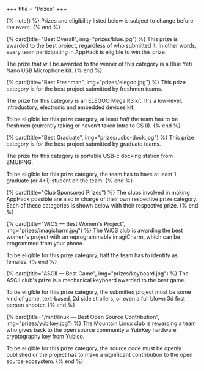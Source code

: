 +++
title = "Prizes"
+++

{% note() %}
Prizes and eligibility listed below is subject to change before the event.
{% end %}

{% card(title="Best Overall", img="prizes/blue.jpg") %}
This prize is awarded to the best project, regardless of who submitted it. In other words, every team participating in AppHack is eligible to win this prize.

The prize that will be awarded to the winner of this category is a Blue Yeti Nano USB Microphone kit.
{% end %}

{% card(title="Best Freshman", img="prizes/elegoo.jpg") %}
This prize category is for the best project submitted by freshmen teams.

The prize for this category is an ELEGOO Mega R3 kit. It's a low-level, introductory, electronic and embedded devices kit.

To be eligible for this prize category, at least _half_ the team has to be freshmen (currently taking or haven't taken Intro to CS II).
{% end %}

{% card(title="Best Graduate", img="prizes/usbc-dock.jpg") %}
This prize category is for the best project submitted by graduate teams.

The prize for this category is portable USB-c docking station from ZMUIPNG.

To be eligible for this prize category, the team has to have at least 1 graduate (or 4+1) student on the team.
{% end %}

{% card(title="Club Sponsored Prizes") %}
The clubs involved in making AppHack possible are also in charge of their own respective prize category. Each of these categories is shown below with their respective prize.
{% end %}

{% card(title="WiCS — Best Women's Project", img="prizes/imagicharm.jpg") %}
The WiCS club is awarding the best women's project with an reprogrammable imagiCharm, which can be programmed from your phone.

To be eligible for this prize category, half the team has to identify as females.
{% end %}

{% card(title="ASCII — Best Game", img="prizes/keyboard.jpg") %}
The ASCII club's prize is a mechanical keyboard awarded to the best game.

To be eligible for this prize category, the submitted project must be some kind of game: text-based, 2d side strollers, or even a full blown 3d first person shooter.
{% end %}

{% card(title="/mnt/linux — Best Open Source Contribution", img="prizes/yubikey.jpg") %}
The Mountain Linux club is rewarding a team who gives back to the open source community a YubiKey hardware cryptography key from Yubico.

To be eligible for this prize category, the source code must be openly published or the project has to make a significant contribution to the open source ecosystem.
{% end %}
